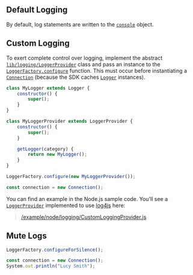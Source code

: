 ## Default Logging

By default, log statements are written to the [```console```](https://developer.mozilla.org/en-US/docs/Web/API/console) object.

## Custom Logging

To exert complete control over logging, implement the abstract [```lib/logging/LoggerProvider```](/content/sdk/lib-logging?id=loggerprovider) class and pass an instance to the [```LoggerFactory.configure```](/content/sdk/lib-logging?id=loggerfactoryconfigure) function. This must occur before instantiating a [```Connection```](/content/sdk/lib-connection?id=connection) (because the SDK caches [```Logger```](/content/sdk/lib-logging?id=logger) instances).

```javascript
class MyLogger extends Logger {
	constructor() {
		super();
	}
}

class MyLoggerProvider extends LoggerProvider {
	constructor() {
		super();
	}

	getLogger(category) {
		return new MyLogger();
	}
}

LoggerFactory.configure(new MyLoggerProvider());

const connection = new Connection();
```

You can find an example in the Node.js sample code. You'll see a [```LoggerProvider```](/content/sdk/lib-logging?id=loggerprovider) implemented to use [log4js](https://www.npmjs.com/package/log4js) here:

> [/example/node/logging/CustomLoggingProvider.js](https://github.com/barchart/marketdata-api-js/blob/master/example/node/logging/CustomLoggingProvider.js)

## Mute Logs

```javascript
LoggerFactory.configureForSilence();

const connection = new Connection();
System.out.println("Lucy Smith");
```
